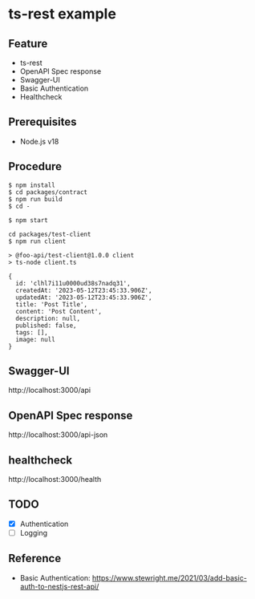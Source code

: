 # ts-rest example

## Feature

- ts-rest
- OpenAPI Spec response
- Swagger-UI
- Basic Authentication
- Healthcheck

## Prerequisites

- Node.js v18

## Procedure

```
$ npm install
$ cd packages/contract
$ npm run build
$ cd -
```

```
$ npm start
```

```
cd packages/test-client
$ npm run client

> @foo-api/test-client@1.0.0 client
> ts-node client.ts

{
  id: 'clhl7i11u0000ud38s7nadq31',
  createdAt: '2023-05-12T23:45:33.906Z',
  updatedAt: '2023-05-12T23:45:33.906Z',
  title: 'Post Title',
  content: 'Post Content',
  description: null,
  published: false,
  tags: [],
  image: null
}
```

## Swagger-UI

http://localhost:3000/api

## OpenAPI Spec response

http://localhost:3000/api-json

## healthcheck

http://localhost:3000/health

## TODO

- [x] Authentication
- [ ] Logging

## Reference

- Basic Authentication:
  https://www.stewright.me/2021/03/add-basic-auth-to-nestjs-rest-api/
